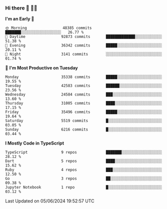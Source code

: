 ### Hi there 👋 🧑‍💻



<!--START_SECTION:waka-->
**I'm an Early 🐤** 

```text
🌞 Morning                48385 commits       ███████░░░░░░░░░░░░░░░░░░   26.77 % 
🌆 Daytime                92873 commits       █████████████░░░░░░░░░░░░   51.38 % 
🌃 Evening                36342 commits       █████░░░░░░░░░░░░░░░░░░░░   20.11 % 
🌙 Night                  3141 commits        ░░░░░░░░░░░░░░░░░░░░░░░░░   01.74 % 
```
📅 **I'm Most Productive on Tuesday** 

```text
Monday                   35338 commits       █████░░░░░░░░░░░░░░░░░░░░   19.55 % 
Tuesday                  42583 commits       ██████░░░░░░░░░░░░░░░░░░░   23.56 % 
Wednesday                24584 commits       ███░░░░░░░░░░░░░░░░░░░░░░   13.60 % 
Thursday                 31005 commits       ████░░░░░░░░░░░░░░░░░░░░░   17.15 % 
Friday                   35496 commits       █████░░░░░░░░░░░░░░░░░░░░   19.64 % 
Saturday                 5519 commits        █░░░░░░░░░░░░░░░░░░░░░░░░   03.05 % 
Sunday                   6216 commits        █░░░░░░░░░░░░░░░░░░░░░░░░   03.44 % 
```


**I Mostly Code in TypeScript** 

```text
TypeScript               9 repos             ███████░░░░░░░░░░░░░░░░░░   28.12 % 
Dart                     5 repos             ████░░░░░░░░░░░░░░░░░░░░░   15.62 % 
Ruby                     4 repos             ███░░░░░░░░░░░░░░░░░░░░░░   12.50 % 
Go                       3 repos             ██░░░░░░░░░░░░░░░░░░░░░░░   09.38 % 
Jupyter Notebook         1 repo              █░░░░░░░░░░░░░░░░░░░░░░░░   03.12 % 
```




 Last Updated on 05/06/2024 19:52:57 UTC
<!--END_SECTION:waka-->


